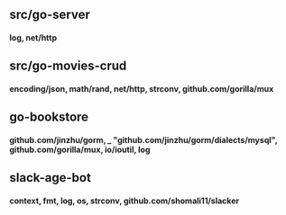 ## src/go-server
#### log, net/http

## src/go-movies-crud
#### encoding/json, math/rand, net/http, strconv, github.com/gorilla/mux

## go-bookstore
#### github.com/jinzhu/gorm, _ "github.com/jinzhu/gorm/dialects/mysql", github.com/gorilla/mux, io/ioutil, log

## slack-age-bot
#### context, fmt, log, os, strconv, github.com/shomali11/slacker